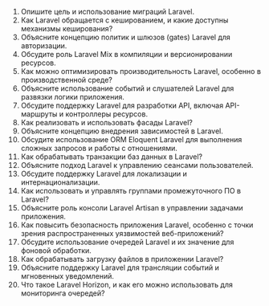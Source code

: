 1. Опишите цель и использование миграций Laravel.
2. Как Laravel обращается с кешированием, и какие доступны механизмы кеширования?
3. Объясните концепцию политик и шлюзов (gates) Laravel для авторизации.
4. Обсудите роль Laravel Mix в компиляции и версионировании ресурсов.
5. Как можно оптимизировать производительность Laravel, особенно в производственной среде?
6. Объясните использование событий и слушателей Laravel для развязки логики приложения.
7. Обсудите поддержку Laravel для разработки API, включая API-маршруты и контроллеры ресурсов.
8. Как реализовать и использовать фасады Laravel?
9. Объясните концепцию внедрения зависимостей в Laravel.
10. Обсудите использование ORM Eloquent Laravel для выполнения сложных запросов и работы с отношениями.
11. Как обрабатывать транзакции баз данных в Laravel?
12. Объясните подход Laravel к управлению сеансами пользователей.
13. Обсудите поддержку Laravel для локализации и интернационализации.
14. Как использовать и управлять группами промежуточного ПО в Laravel?
15. Объясните роль консоли Laravel Artisan в управлении задачами приложения.
16. Как повысить безопасность приложения Laravel, особенно с точки зрения распространенных уязвимостей веб-приложений?
17. Обсудите использование очередей Laravel и их значение для фоновой обработки.
18. Как обрабатывать загрузку файлов в приложении Laravel?
19. Объясните поддержку Laravel для трансляции событий и мгновенных уведомлений.
20. Что такое Laravel Horizon, и как его можно использовать для мониторинга очередей?